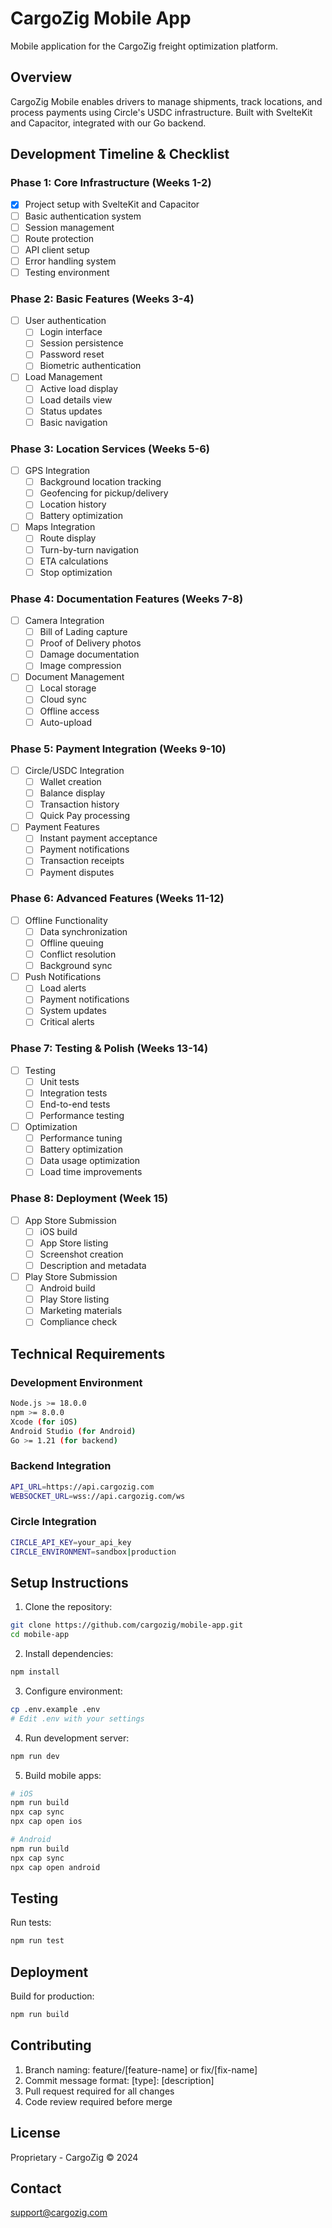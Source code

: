 # CargoZig Mobile App
Mobile application for the CargoZig freight optimization platform.

## Overview
CargoZig Mobile enables drivers to manage shipments, track locations, and process payments using Circle's USDC infrastructure. Built with SvelteKit and Capacitor, integrated with our Go backend.

## Development Timeline & Checklist

### Phase 1: Core Infrastructure (Weeks 1-2)
- [x] Project setup with SvelteKit and Capacitor
- [ ] Basic authentication system
- [ ] Session management
- [ ] Route protection
- [ ] API client setup
- [ ] Error handling system
- [ ] Testing environment

### Phase 2: Basic Features (Weeks 3-4)
- [ ] User authentication
  - [ ] Login interface
  - [ ] Session persistence
  - [ ] Password reset
  - [ ] Biometric authentication
- [ ] Load Management
  - [ ] Active load display
  - [ ] Load details view
  - [ ] Status updates
  - [ ] Basic navigation

### Phase 3: Location Services (Weeks 5-6)
- [ ] GPS Integration
  - [ ] Background location tracking
  - [ ] Geofencing for pickup/delivery
  - [ ] Location history
  - [ ] Battery optimization
- [ ] Maps Integration
  - [ ] Route display
  - [ ] Turn-by-turn navigation
  - [ ] ETA calculations
  - [ ] Stop optimization

### Phase 4: Documentation Features (Weeks 7-8)
- [ ] Camera Integration
  - [ ] Bill of Lading capture
  - [ ] Proof of Delivery photos
  - [ ] Damage documentation
  - [ ] Image compression
- [ ] Document Management
  - [ ] Local storage
  - [ ] Cloud sync
  - [ ] Offline access
  - [ ] Auto-upload

### Phase 5: Payment Integration (Weeks 9-10)
- [ ] Circle/USDC Integration
  - [ ] Wallet creation
  - [ ] Balance display
  - [ ] Transaction history
  - [ ] Quick Pay processing
- [ ] Payment Features
  - [ ] Instant payment acceptance
  - [ ] Payment notifications
  - [ ] Transaction receipts
  - [ ] Payment disputes

### Phase 6: Advanced Features (Weeks 11-12)
- [ ] Offline Functionality
  - [ ] Data synchronization
  - [ ] Offline queuing
  - [ ] Conflict resolution
  - [ ] Background sync
- [ ] Push Notifications
  - [ ] Load alerts
  - [ ] Payment notifications
  - [ ] System updates
  - [ ] Critical alerts

### Phase 7: Testing & Polish (Weeks 13-14)
- [ ] Testing
  - [ ] Unit tests
  - [ ] Integration tests
  - [ ] End-to-end tests
  - [ ] Performance testing
- [ ] Optimization
  - [ ] Performance tuning
  - [ ] Battery optimization
  - [ ] Data usage optimization
  - [ ] Load time improvements

### Phase 8: Deployment (Week 15)
- [ ] App Store Submission
  - [ ] iOS build
  - [ ] App Store listing
  - [ ] Screenshot creation
  - [ ] Description and metadata
- [ ] Play Store Submission
  - [ ] Android build
  - [ ] Play Store listing
  - [ ] Marketing materials
  - [ ] Compliance check

## Technical Requirements

### Development Environment
```bash
Node.js >= 18.0.0
npm >= 8.0.0
Xcode (for iOS)
Android Studio (for Android)
Go >= 1.21 (for backend)
```

### Backend Integration
```bash
API_URL=https://api.cargozig.com
WEBSOCKET_URL=wss://api.cargozig.com/ws
```

### Circle Integration
```bash
CIRCLE_API_KEY=your_api_key
CIRCLE_ENVIRONMENT=sandbox|production
```

## Setup Instructions

1. Clone the repository:
```bash
git clone https://github.com/cargozig/mobile-app.git
cd mobile-app
```

2. Install dependencies:
```bash
npm install
```

3. Configure environment:
```bash
cp .env.example .env
# Edit .env with your settings
```

4. Run development server:
```bash
npm run dev
```

5. Build mobile apps:
```bash
# iOS
npm run build
npx cap sync
npx cap open ios

# Android
npm run build
npx cap sync
npx cap open android
```

## Testing

Run tests:
```bash
npm run test
```

## Deployment

Build for production:
```bash
npm run build
```

## Contributing
1. Branch naming: feature/[feature-name] or fix/[fix-name]
2. Commit message format: [type]: [description]
3. Pull request required for all changes
4. Code review required before merge

## License
Proprietary - CargoZig © 2024

## Contact
support@cargozig.com